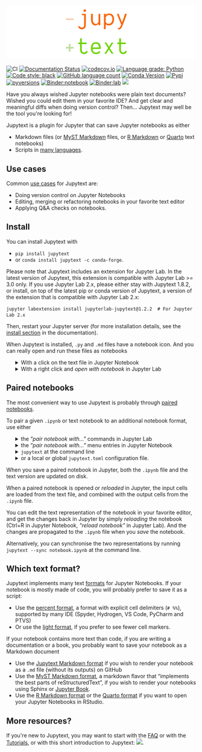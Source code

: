 ![](https://raw.githubusercontent.com/mwouts/jupytext/master/docs/logo_large.png)

![CI](https://github.com/mwouts/jupytext/workflows/CI/badge.svg)
[![Documentation Status](https://readthedocs.org/projects/jupytext/badge/?version=latest)](https://jupytext.readthedocs.io/en/latest/?badge=latest)
[![codecov.io](https://codecov.io/github/mwouts/jupytext/coverage.svg?branch=master)](https://codecov.io/gh/mwouts/jupytext/branch/master)
[![Language grade: Python](https://img.shields.io/lgtm/grade/python/g/mwouts/jupytext.svg)](https://lgtm.com/projects/g/mwouts/jupytext/context:python)
[![Code style: black](https://img.shields.io/badge/code%20style-black-000000.svg)](https://github.com/psf/black)
[![GitHub language count](https://img.shields.io/github/languages/count/mwouts/jupytext)](docs/languages.md)
[![Conda Version](https://img.shields.io/conda/vn/conda-forge/jupytext.svg)](https://anaconda.org/conda-forge/jupytext)
[![Pypi](https://img.shields.io/pypi/v/jupytext.svg)](https://pypi.python.org/pypi/jupytext)
[![pyversions](https://img.shields.io/pypi/pyversions/jupytext.svg)](https://pypi.python.org/pypi/jupytext)
[![Binder:notebook](https://img.shields.io/badge/binder-notebook-0172B2.svg)](https://mybinder.org/v2/gh/mwouts/jupytext/master?filepath=demo)
[![Binder:lab](https://img.shields.io/badge/binder-jupyterlab-0172B2.svg)](https://mybinder.org/v2/gh/mwouts/jupytext/master?urlpath=lab/tree/demo/get_started.ipynb)
[![](https://img.shields.io/badge/YouTube-JupyterCon%202020-red.svg)](https://www.youtube.com/watch?v=SDYdeVfMh48)

Have you always wished Jupyter notebooks were plain text documents? Wished you could edit them in your favorite IDE? And get clear and meaningful diffs when doing version control? Then... Jupytext may well be the tool you're looking for!

Jupytext is a plugin for Jupyter that can save Jupyter notebooks as either
- Markdown files (or [MyST Markdown](docs/formats.md#myst-markdown) files, or [R Markdown](docs/formats.md#r-markdown) or [Quarto](docs/formats.md#quarto) text notebooks)
- Scripts in [many languages](docs/languages.md).

## Use cases

Common [use cases](docs/examples.md) for Jupytext are:
- Doing version control on Jupyter Notebooks
- Editing, merging or refactoring notebooks in your favorite text editor
- Applying Q&A checks on notebooks.

## Install

You can install Jupytext with
- `pip install jupytext`
- or `conda install jupytext -c conda-forge`.

Please note that Jupytext includes an extension for Jupyter Lab. In the latest version of Jupytext, this extension is compatible with Jupyter Lab >= 3.0 only. If you use Jupyter Lab 2.x, please either stay with Jupytext 1.8.2, or install, on top of the latest pip or conda version of Jupytext, a version of the extension that is compatible with Jupyter Lab 2.x:
```
jupyter labextension install jupyterlab-jupytext@1.2.2  # For Jupyter Lab 2.x
```

Then, restart your Jupyter server (for more installation details, see the [install section](docs/install.md) in the documentation).

When Jupytext is installed, `.py` and `.md` files have a notebook icon. And you can really open and run these files as notebooks
<ul>
<details>
  <summary>With a click on the text file in Jupyter Notebook</summary>

[![](https://raw.githubusercontent.com/mwouts/jupytext-screenshots/master/JupytextDocumentation/TextNotebooks.png)](https://mybinder.org/v2/gh/mwouts/jupytext/master?filepath=demo)
(click on the image above to try this on [![Binder](https://mybinder.org/badge_logo.svg)](https://mybinder.org/v2/gh/mwouts/jupytext/master?filepath=demo))
</details>
<details>
  <summary>With a right click and <i>open with notebook</i> in Jupyter Lab</summary>

[![](https://raw.githubusercontent.com/mwouts/jupytext-screenshots/master/JupytextDocumentation/ContextMenuLab.png)](https://mybinder.org/v2/gh/mwouts/jupytext/master?urlpath=lab/tree/demo/get_started.ipynb)
(click on the image above to try this on [![Binder](https://mybinder.org/badge_logo.svg)](https://mybinder.org/v2/gh/mwouts/jupytext/master?urlpath=lab/tree/demo/get_started.ipynb))
</details>
</ul>

## Paired notebooks

The most convenient way to use Jupytext is probably through [paired notebooks](docs/paired-notebooks.md).

To pair a given `.ipynb` or text notebook to an additional notebook format, use either
<ul>
<details>
  <summary>the <i>"pair notebook with..."</i> commands in Jupyter Lab</summary>

[![](https://raw.githubusercontent.com/mwouts/jupytext/master/packages/labextension/jupytext_commands.png)](docs/install.md#jupytext-commands-in-jupyterlab)
</details>

<details>
  <summary>the <i>"pair notebook with..."</i> menu entries in Jupyter Notebook</summary>

[![](https://raw.githubusercontent.com/mwouts/jupytext/master/jupytext/nbextension/jupytext_menu.png)](docs/install.md#jupytext-menu-in-jupyter-notebook)
</details>

<details>
  <summary><code>jupytext</code> at the command line</summary>

with e.g.
```
jupytext --set-formats ipynb,py:percent notebook.ipynb
```
see the [documentation](docs/config.md#per-notebook-configuration).
</details>

<details>
  <summary>or a local or global <code>jupytext.toml</code> configuration file.</summary>

with e.g. the following content:
```
formats = "ipynb,py:percent"
```
see the [documentation](docs/config.md#configuring-paired-notebooks-globally).
</details>
</ul>

When you save a paired notebook in Jupyter, both the `.ipynb` file and the text version are updated on disk.

When a paired notebook is opened or _reloaded_ in Jupyter, the input cells are loaded from the text file, and combined with the output cells from the `.ipynb` file.

You can edit the text representation of the notebook in your favorite editor, and get the changes back in Jupyter by simply _reloading_ the notebook (Ctrl+R in Jupyter Notebook, <i>"reload notebook"</i> in Jupyter Lab). And the changes are propagated to the `.ipynb` file when you _save_ the notebook.

Alternatively, you can synchronise the two representations by running `jupytext --sync notebook.ipynb` at the command line.

## Which text format?

Jupytext implements many text [formats](docs/formats.md) for Jupyter Notebooks. If your notebook is mostly made of code, you will probably prefer to save it as a script:
-  Use the [percent format](docs/formats.md#the-percent-format), a format with explicit cell delimiters (`# %%`), supported by many IDE (Spyder, Hydrogen, VS Code, PyCharm and PTVS)
-  Or use the [light format](docs/formats.md#the-light-format), if you prefer to see fewer cell markers.

If your notebook contains more text than code, if you are writing a documentation or a book, you probably want to save your notebook as a Markdown document
- Use the [Jupytext Markdown format](docs/formats.md#jupytext-markdown) if you wish to render your notebook as a `.md` file (without its outputs) on GitHub
- Use the [MyST Markdown format](docs/formats.md#myst-markdown), a markdown flavor that “implements the best parts of reStructuredText”, if you wish to render your notebooks using Sphinx or [Jupyter Book](https://jupyterbook.org).
- Use the [R Markdown format](docs/formats.md#r-markdown) or the [Quarto format](docs/formats.md#quarto) if you want to open your Jupyter Notebooks in RStudio.

## More resources?

If you're new to Jupytext, you may want to start with the [FAQ](docs/faq.md) or with the [Tutorials](docs/tutorials.md), or with this short introduction to Jupytext: [![](https://img.shields.io/badge/YouTube-JupyterCon%202020-red.svg)](https://www.youtube.com/watch?v=SDYdeVfMh48).
